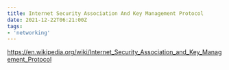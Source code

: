 ```yaml
---
title: Internet Security Association And Key Management Protocol
date: 2021-12-22T06:21:00Z
tags:
- 'networking'
---
```


<https://en.wikipedia.org/wiki/Internet_Security_Association_and_Key_Management_Protocol>
